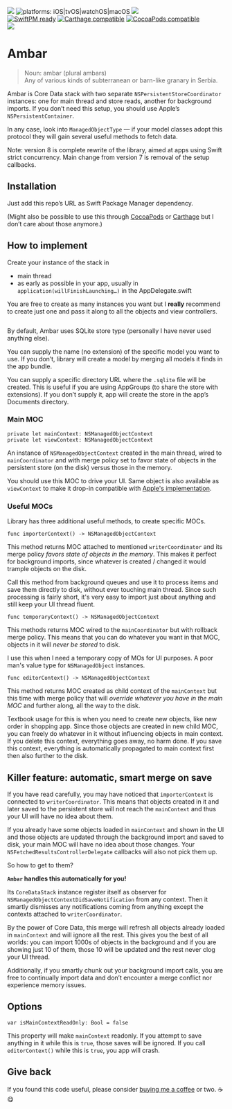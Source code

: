 [![](https://img.shields.io/github/tag/radianttap/Ambar.svg?label=current)](https://github.com/radianttap/Ambar/releases)
![platforms: iOS|tvOS|watchOS|macOS](https://img.shields.io/badge/platform-iOS|tvOS|watchOS|macOS-blue.svg)
[![](https://img.shields.io/github/license/radianttap/Ambar.svg)](https://github.com/radianttap/Ambar/blob/master/LICENSE)\
[![SwiftPM ready](https://img.shields.io/badge/SwiftPM-ready-FA7343.svg?style=flat)](https://swift.org/package-manager/)
[![Carthage compatible](https://img.shields.io/badge/Carthage-compatible-AD4709.svg?style=flat)](https://github.com/Carthage/Carthage)
[![CocoaPods compatible](https://img.shields.io/badge/CocoaPods-compatible-fb0006.svg)](https://cocoapods.org)\
![](https://img.shields.io/badge/swift-5-223344.svg?logo=swift&labelColor=FA7343&logoColor=white)

# Ambar

> Noun: ambar (plural ambars)\
> Any of various kinds of subterranean or barn-like granary in Serbia.

Ambar is Core Data stack with two separate `NSPersistentStoreCoordinator` instances: one for main thread and store reads, another for background imports. If you don’t need this setup, you should use Apple’s `NSPersistentContainer`.

In any case, look into `ManagedObjectType`  —  if your model classes adopt this protocol they will gain several useful methods to fetch data.

Note: version 8 is complete rewrite of the library, aimed at apps using Swift strict concurrency. Main change from version 7 is removal of the setup callbacks.

## Installation

Just add this repo’s URL as Swift Package Manager dependency.

(Might also be possible to use this through [CocoaPods](https://cocoapods.org) or [Carthage](https://github.com/Carthage/Carthage) but I don’t care about those anymore.)

## How to implement 

Create your instance of the stack in

* main thread
* as early as possible in your app, usually in `application(willFinishLaunching…)` in the AppDelegate.swift

You are free to create as many instances you want but I **really** recommend to create just one and pass it along to all the objects and view controllers. 

```swift
```

By default, Ambar uses SQLite store type (personally I have never used anything else).

You can supply the name (no extension) of the specific model you want to use. If you don’t, library will create a model by merging all models it finds in the app bundle.

You can supply a specific directory URL where the `.sqlite` file will be created. This is useful if you are using AppGroups (to share the store with extensions). If you don’t supply it, app will create the store in the app’s Documents directory.

### Main MOC

```
private let mainContext: NSManagedObjectContext
private let viewContext: NSManagedObjectContext
```

An instance of `NSManagedObjectContext` created in the main thread, wired to `mainCoordinator` and with merge policy set to favor state of objects in the persistent store (on the disk) versus those in the memory.

You should use this MOC to drive your UI. Same object is also available as `viewContext` to make it drop-in compatible with [Apple's implementation](https://developer.apple.com/documentation/coredata/nspersistentcontainer/1640622-viewcontext).

### Useful MOCs

Library has three additional useful methods, to create specific MOCs.

```
func importerContext() -> NSManagedObjectContext
```

This method returns MOC attached to mentioned `writerCoordinator` and its merge policy *favors state of objects in the memory*. This makes it perfect for background imports, since whatever is created / changed it would trample objects on the disk.

Call this method from background queues and use it to process items and save them directly to disk, without ever touching main thread. Since such processing is fairly short, it's very easy to import just about anything and still keep your UI thread fluent.

```
func temporaryContext() -> NSManagedObjectContext
```

This methods returns MOC wired to the `mainCoordinator` but with rollback merge policy. This means that you can do whatever you want in that MOC, objects in it will *never be stored* to disk.

I use this when I need a temporary copy of MOs for UI purposes. A poor man's value type for `NSManagedObject` instances.

```
func editorContext() -> NSManagedObjectContext
```

This method returns MOC created as child context of the `mainContext` but this time with merge policy that will *override whatever you have in the main MOC* and further along, all the way to the disk.

Textbook usage for this is when you need to create new objects, like new order in shopping app. Since those objects are created in new child MOC, you can freely do whatever in it without influencing objects in main context. If you delete this context, everything goes away, no harm done. If you save this context, everything is automatically propagated to main context first then also further to the disk.

## Killer feature: automatic, smart merge on save

If you have read carefully, you may have noticed that `importerContext` is connected to `writerCoordinator`. This means that objects created in it and later saved to the persistent store will not reach the `mainContext` and thus your UI will have no idea about them.

If you already have some objects loaded in `mainContext` and shown in the UI and those objects are updated through the background import and saved to disk, your main MOC will have no idea about those changes. Your `NSFetchedResultsControllerDelegate` callbacks will also not pick them up.

So how to get to them?

**`Ambar` handles this automatically for you!**

Its `CoreDataStack` instance register itself as observer for `NSManagedObjectContextDidSaveNotification` from any context. Then it smartly dismisses any notifications coming from anything except the contexts attached to `writerCoordinator`.

By the power of Core Data, this merge will refresh all objects already loaded in `mainContext` and will ignore all the rest. This gives you the best of all worlds: you can import 1000s of objects in the background and if you are showing just 10 of them, those 10 will be updated and the rest never clog your UI thread.

Additionally, if you smartly chunk out your background import calls, you are free to continually import data and don’t encounter a merge conflict nor experience memory issues.

## Options

```
var isMainContextReadOnly: Bool = false
```

This property will make `mainContext` readonly. If you attempt to save anything in it while this is `true`, those saves will be ignored. If you call `editorContext()` while this is `true`, you app will crash.

## Give back

If you found this code useful, please consider [buying me a coffee](https://www.buymeacoffee.com/radianttap) or two. ☕️😋
